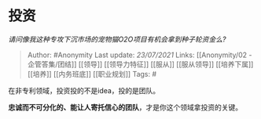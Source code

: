 # 投资
*请问像我这种专攻下沉市场的宠物猫O2O项目有机会拿到种子轮资金么?*

> Author: #Anonymity
Last update: *23/07/2021* 
Links: [[Anonymity/02 - 企管答集/团结]] [[领导]] [[领导力特征]] [[服从]] [[服从领导]] [[培养下属]] [[培养]] [[内务班底]] [[职业规划]]
Tags: #

 
在非专利领域，投资投的不是idea，投的是团队。

**忠诚而不可分化的、能让人寄托信心的团队**，才是你这个领域拿投资的关键。



